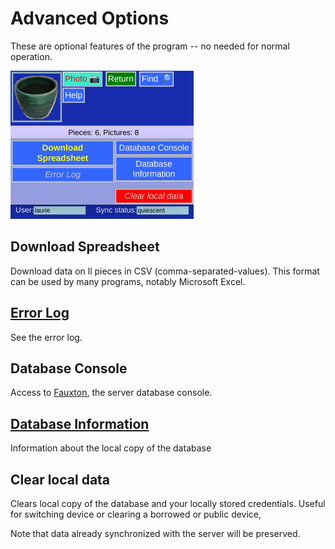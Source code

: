 # Advanced Options

These are optional features of the program -- no needed for normal operation.

![](Administration.png)

## Download Spreadsheet

Download data on ll pieces in CSV (comma-separated-values). This format can be used by many programs, notably Microsoft Excel.

## [Error Log](ErrorLog.md)

See the error log.

## Database Console

Access to [Fauxton](https://docs.couchdb.org/en/stable/fauxton/index.html), the server database console. 
## [Database Information](DatabaseInfo.md)

Information about the local copy of the database

## Clear local data
Clears local copy of the database and your locally stored credentials. Useful for switching device or clearing a borrowed or public device,

Note that data already synchronized with the server will be preserved.
